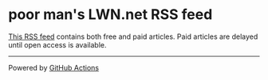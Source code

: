 # poor man's LWN.net RSS feed

[This RSS feed](https://zhangyoufu.github.io/lwn/rss.rdf) contains both free and paid articles. Paid articles are delayed until open access is available.

---
Powered by [GitHub Actions](https://github.com/features/actions)
